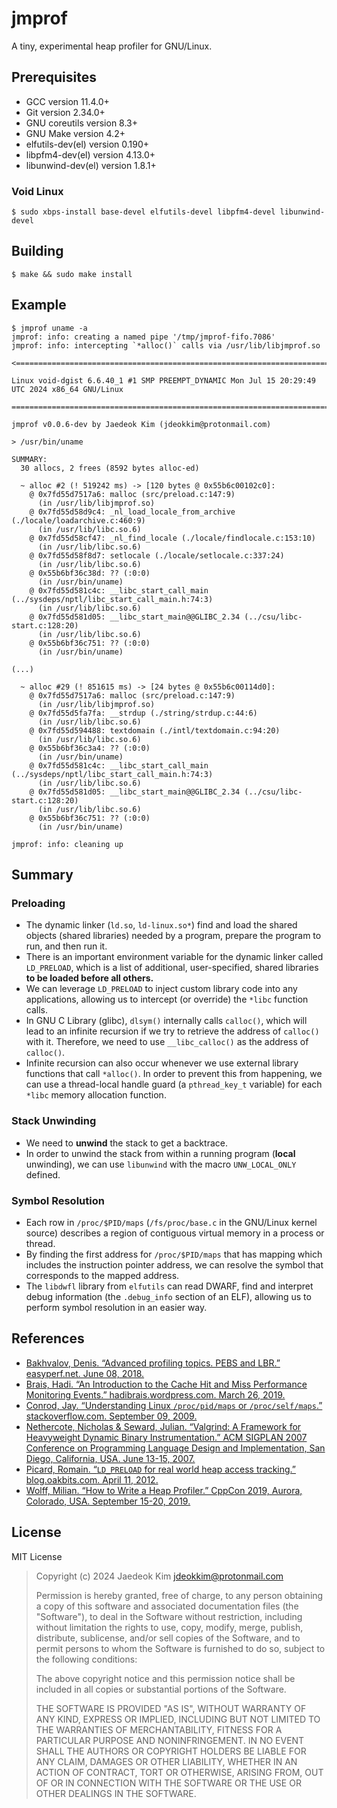 # jmprof

A tiny, experimental heap profiler for GNU/Linux.

## Prerequisites

- GCC version 11.4.0+
- Git version 2.34.0+
- GNU coreutils version 8.3+
- GNU Make version 4.2+
- elfutils-dev(el) version 0.190+
- libpfm4-dev(el) version 4.13.0+
- libunwind-dev(el) version 1.8.1+

<!-- - libsanitizer-devel 13.2.0+ -->

### Void Linux

```console
$ sudo xbps-install base-devel elfutils-devel libpfm4-devel libunwind-devel
```

## Building

```console
$ make && sudo make install
```

## Example

```
$ jmprof uname -a
jmprof: info: creating a named pipe '/tmp/jmprof-fifo.7086'
jmprof: info: intercepting `*alloc()` calls via /usr/lib/libjmprof.so

<==============================================================================

Linux void-dgist 6.6.40_1 #1 SMP PREEMPT_DYNAMIC Mon Jul 15 20:29:49 UTC 2024 x86_64 GNU/Linux

==============================================================================>

jmprof v0.0.6-dev by Jaedeok Kim (jdeokkim@protonmail.com)

> /usr/bin/uname

SUMMARY: 
  30 allocs, 2 frees (8592 bytes alloc-ed)

  ~ alloc #2 (! 519242 ms) -> [120 bytes @ 0x55b6c00102c0]: 
    @ 0x7fd55d7517a6: malloc (src/preload.c:147:9)
      (in /usr/lib/libjmprof.so)
    @ 0x7fd55d58d9c4: _nl_load_locale_from_archive (./locale/loadarchive.c:460:9)
      (in /usr/lib/libc.so.6)
    @ 0x7fd55d58cf47: _nl_find_locale (./locale/findlocale.c:153:10)
      (in /usr/lib/libc.so.6)
    @ 0x7fd55d58f8d7: setlocale (./locale/setlocale.c:337:24)
      (in /usr/lib/libc.so.6)
    @ 0x55b6bf36c38d: ?? (:0:0)
      (in /usr/bin/uname)
    @ 0x7fd55d581c4c: __libc_start_call_main (../sysdeps/nptl/libc_start_call_main.h:74:3)
      (in /usr/lib/libc.so.6)
    @ 0x7fd55d581d05: __libc_start_main@@GLIBC_2.34 (../csu/libc-start.c:128:20)
      (in /usr/lib/libc.so.6)
    @ 0x55b6bf36c751: ?? (:0:0)
      (in /usr/bin/uname)

(...)

  ~ alloc #29 (! 851615 ms) -> [24 bytes @ 0x55b6c00114d0]: 
    @ 0x7fd55d7517a6: malloc (src/preload.c:147:9)
      (in /usr/lib/libjmprof.so)
    @ 0x7fd55d5fa7fa: __strdup (./string/strdup.c:44:6)
      (in /usr/lib/libc.so.6)
    @ 0x7fd55d594488: textdomain (./intl/textdomain.c:94:20)
      (in /usr/lib/libc.so.6)
    @ 0x55b6bf36c3a4: ?? (:0:0)
      (in /usr/bin/uname)
    @ 0x7fd55d581c4c: __libc_start_call_main (../sysdeps/nptl/libc_start_call_main.h:74:3)
      (in /usr/lib/libc.so.6)
    @ 0x7fd55d581d05: __libc_start_main@@GLIBC_2.34 (../csu/libc-start.c:128:20)
      (in /usr/lib/libc.so.6)
    @ 0x55b6bf36c751: ?? (:0:0)
      (in /usr/bin/uname)

jmprof: info: cleaning up
```

## Summary

### Preloading

- The dynamic linker (`ld.so`, `ld-linux.so*`) find and load the shared objects (shared libraries) needed by a program, prepare the program to run, and then run it. 
- There is an important environment variable for the dynamic linker called `LD_PRELOAD`, which is a list of additional, user-specified, shared libraries **to be loaded before all others.**
- We can leverage `LD_PRELOAD` to inject custom library code into any applications, allowing us to intercept (or override) the `*libc` function calls.
- In GNU C Library (glibc), `dlsym()` internally calls `calloc()`, which will lead to an infinite recursion if we try to retrieve the address of `calloc()` with it. Therefore, we need to use `__libc_calloc()` as the address of `calloc()`.
- Infinite recursion can also occur whenever we use external library functions that call `*alloc()`. In order to prevent this from happening, we can use a thread-local handle guard (a `pthread_key_t` variable) for each `*libc` memory allocation function.

### Stack Unwinding

- We need to **unwind** the stack to get a backtrace.
- In order to unwind the stack from within a running program (**local** unwinding), we can use `libunwind` with the macro `UNW_LOCAL_ONLY` defined.

### Symbol Resolution

- Each row in `/proc/$PID/maps` (`/fs/proc/base.c` in the GNU/Linux kernel source) describes a region of contiguous virtual memory in a process or thread.
- By finding the first address for `/proc/$PID/maps` that has mapping which includes the instruction pointer address, we can resolve the symbol that corresponds to the mapped address.
- The `libdwfl` library from `elfutils` can read DWARF, find and interpret debug information (the `.debug_info` section of an ELF), allowing us to perform symbol resolution in an easier way.

## References

- [Bakhvalov, Denis. “Advanced profiling topics. PEBS and LBR.” easyperf.net. June 08, 2018.](https://easyperf.net/blog/2018/06/08/Advanced-profiling-topics-PEBS-and-LBR)
- [Brais, Hadi. “An Introduction to the Cache Hit and Miss Performance Monitoring Events.” hadibrais.wordpress.com. March 26, 2019.](https://hadibrais.wordpress.com/2019/03/26/an-introduction-to-the-cache-hit-and-miss-performance-monitoring-events/)
- [Conrod, Jay. “Understanding Linux `/proc/pid/maps` or `/proc/self/maps`.” stackoverflow.com. September 09, 2009.](https://stackoverflow.com/a/1401595)
- [Nethercote, Nicholas & Seward, Julian. “Valgrind: A Framework for Heavyweight Dynamic Binary Instrumentation.” ACM SIGPLAN 2007 Conference on Programming Language Design and Implementation, San Diego, California, USA. June 13-15, 2007.](https://valgrind.org/docs/valgrind2007.pdf)
- [Picard, Romain. “`LD_PRELOAD` for real world heap access tracking.” blog.oakbits.com. April 11, 2012.](https://blog.oakbits.com/ld_preload-for-real-world-heap-access-tracking.html)
- [Wolff, Milian. “How to Write a Heap Profiler.” CppCon 2019, Aurora, Colorado, USA. September 15-20, 2019.](https://github.com/milianw/how-to-write-a-memory-profiler)

## License

MIT License

> Copyright (c) 2024 Jaedeok Kim <jdeokkim@protonmail.com>
> 
> Permission is hereby granted, free of charge, to any person obtaining a copy
> of this software and associated documentation files (the "Software"), to deal
> in the Software without restriction, including without limitation the rights
> to use, copy, modify, merge, publish, distribute, sublicense, and/or sell
> copies of the Software, and to permit persons to whom the Software is
> furnished to do so, subject to the following conditions:
> 
> The above copyright notice and this permission notice shall be included in all
> copies or substantial portions of the Software.
> 
> THE SOFTWARE IS PROVIDED "AS IS", WITHOUT WARRANTY OF ANY KIND, EXPRESS OR
> IMPLIED, INCLUDING BUT NOT LIMITED TO THE WARRANTIES OF MERCHANTABILITY,
> FITNESS FOR A PARTICULAR PURPOSE AND NONINFRINGEMENT. IN NO EVENT SHALL THE
> AUTHORS OR COPYRIGHT HOLDERS BE LIABLE FOR ANY CLAIM, DAMAGES OR OTHER
> LIABILITY, WHETHER IN AN ACTION OF CONTRACT, TORT OR OTHERWISE, ARISING FROM,
> OUT OF OR IN CONNECTION WITH THE SOFTWARE OR THE USE OR OTHER DEALINGS IN THE
> SOFTWARE.
